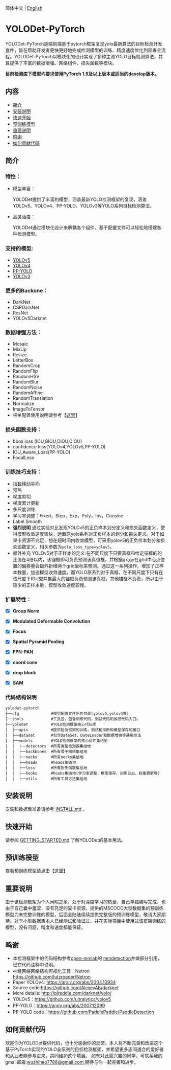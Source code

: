 简体中文 | [English](README_en.md)
# YOLODet-PyTorch
YOLODet-PyTorch是端到端基于pytorch框架复现yolo最新算法的目标检测开发套件，旨在帮助开发者更快更好地完成检测模型的训练、精度速度优化到部署全流程。YOLODet-PyTorch以模块化的设计实现了多种主流YOLO目标检测算法，并且提供了丰富的数据增强、网络组件、损失函数等模块。

**目前检测库下模型均要求使用PyTorch 1.5及以上版本或适当的develop版本。**
## 内容
- [简介](#简介)
- [安装说明](#安装说明)
- [快速开始](#快速开始)
- [预训练模型](#预训练模型)
- [重要说明](#重要说明)
- [鸣谢](#鸣谢)
- [如何贡献代码](#如何贡献代码)

## 简介

### 特性：

- 模型丰富：

  YOLODet提供了丰富的模型，涵盖最新YOLO检测框架的复现，涵盖YOLOv5、YOLOv4、PP-YOLO、YOLOv3等YOLO系列目标检测算法。

- 高灵活度：

  YOLODet通过模块化设计来解耦各个组件，基于配置文件可以轻松地搭建各种检测模型。

### 支持的模型:

- [YOLOv5](docs/yolov5_cn.md)
- [YOLOv4](docs/yolov4_cn.md) 
- [PP-YOLO](docs/pp-yolo_cn.md)
- [YOLOv3](docs/yolov3_cn.md)

### 更多的Backone：

- DarkNet
- CSPDarkNet
- ResNet
- YOLOv5Darknet

### 数据增强方法：

- Mosaic
- MixUp
- Resize
- LetterBox
- RandomCrop
- RandomFlip
- RandomHSV
- RandomBlur
- RandomNoise
- RandomAffine
- RandomTranslation
- Normalize
- ImageToTensor
- 相关配置使用说明请参考【[这里](docs/TRANSFORMS_cn.md)】

### 损失函数支持：

- bbox loss (IOU,GIOU,DIOU,CIOU)
- confidence loss(YOLOv4,YOLOv5,PP-YOLO)
- IOU_Aware_Loss(PP-YOLO)
- FocalLoss


### 训练技巧支持：

- [指数移动平均](https://www.tensorflow.org/api_docs/python/tf/train/ExponentialMovingAverage)
- 预热
- 梯度剪切
- 梯度累计更新
- 多尺度训练
- 学习率调整：Fixed，Step，Exp，Poly，Inv，Consine
- Label Smooth
- **强烈说明** 通过实验对比发现YOLOv5的正负样本划分定义和损失函数定义，使得模型收敛速度较快，远超原yolo系列对正负样本的划分和损失定义。对于如果卡资源不充足，想在短时间内收敛模型，可采用yolov5的正负样本划分和损失函数定义，相关参数为`yolo_loss_type=yolov5`。
- 额外补充 YOLOv5对于正样本的定义:在不同尺度下只要真框和给定锚框的的比值在4倍以内，该锚框即可负责预测该真值框。并根据gx,gy在grid中心点位置的偏移量会额外新增两个grid坐标来预测。通过这一系列操作，增加了正样本数量，加速模型收敛速度。而YOLO原系列对于真框，在不同尺度下只有在该尺度下IOU交并集最大的锚框负责预测该真框，其他锚框不负责，所以由于较少的正样本量，模型收敛速度较慢。

### 扩展特性：

- [x] **Group Norm**
- [x] **Modulated Deformable Convolution**
- [x] **Focus**
- [x] **Spatial Pyramid Pooling**
- [x] **FPN-PAN**
- [x] **coord conv**
- [x] **drop block**
- [x] **SAM**


### 代码结构说明
```
yolodet-pytorch
├──cfg              #模型配置文件所在目录(yolov5,yolov4等)
├──tools            #工具包，包含训练代码，测试代码和推断代码入口。
├──yolodet          #YOLO检测框架核心代码库
│  ├──apis          #提供检测框架的训练，测试和推断和模型保存的接口
│  ├──dataset       #包含DateSet，DateLoader和数据增强等通用方法
│  ├──models        #YOLO检测框架的核心组件集结地
│  │  ├──detectors  #所有类型检测器集结地
│  │  ├──backbones  #所有骨干网络集结地
│  │  ├──necks      #所有necks集结地
│  │  ├──heads      #heads集结地
│  │  ├──loss       #所有损失函数集结地
│  │  ├──hooks      #hooks集结地(学习率调整，模型保存，训练日志，权重更新等)
│  │  ├──utils      #所有工具方法集结地
```

## 安装说明

安装和数据集准备请参考 [INSTALL.md](docs/INSTALL_cn.md) 。


## 快速开始

请参阅 [GETTING_STARTED.md](docs/GETTING_STARTED_cn.md) 了解YOLODet的基本用法。

## 预训练模型
查看预训练模型请点击【[这里](docs/MODEL_ZOO_cn.md)】

## 重要说明
由于该检测框架为个人闲暇之余，处于对深度学习的热爱，自己单独编写完成，也由于自己囊中羞涩，没有充足的显卡资源，提供的MSCOCO大型数据集的预训练模型为未完整训练的模型，后面会陆陆续续提供完整版的预训练模型，敬请大家期待。对于小型数据集本人已经测试和验证过，并在实际项目中使用过该框架训练的模型，没有问题，精度和速度都能保证。

## 鸣谢
- 本检测框架中的代码结构参考[open-mmlab](https://github.com/open-mmlab)的 [mmdetection](https://github.com/open-mmlab/mmdetection)并做部分引用，已在代码注释中说明。
- 神经网络网络结构可视化工具：Netron https://github.com/lutzroeder/Netron
- Paper YOLOv4: https://arxiv.org/abs/2004.10934
- Source code:https://github.com/AlexeyAB/darknet
- More details: http://pjreddie.com/darknet/yolo/
- YOLOv5：https://github.com/ultralytics/yolov5
- PP-YOLO：https://arxiv.org/abs/2007.12099
- PP-YOLO code：https://github.com/PaddlePaddle/PaddleDetection


## 如何贡献代码

欢迎你为YOLODet提供代码，也十分感谢你的反馈。本人将不断完善和改进这个基于PyTorch实现的YOLO全系列的目标检测框架，并希望更多志同道合的爱好者和从业者能参与进来，共同维护这个项目。
如有对此感兴趣的同学，可联系我的gmail邮箱:wuzhihao7788@gmail.com,期待与你一起完善和进步。
